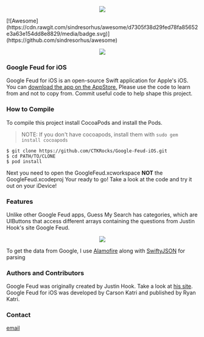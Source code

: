 
<p align="center">
  <img src="https://raw.githubusercontent.com/CTKRocks/Google-Feud-iOS/master/GoogleFued/Guess%20My%20Search.png" />
</p>
[![Awesome](https://cdn.rawgit.com/sindresorhus/awesome/d7305f38d29fed78fa85652e3a63e154dd8e8829/media/badge.svg)](https://github.com/sindresorhus/awesome)
<p align="center">
  <img src="http://i.giphy.com/3oz8xGSqhN7yk8UJgI.gif" />
</p>

### Google Feud for iOS
Google Feud for iOS is an open-source Swift application for Apple's iOS. You can [download the app on the AppStore.](https://itunes.apple.com/us/app/guess-my-search/id1144264060?mt=8) Please use the code to learn from and not to copy from. Commit useful code to help shape this project.

### How to Compile
To compile this project install CocoaPods and install the Pods.

> NOTE: If you don't have cocoapods, install them with `sudo gem install cocoapods`

```shell
$ git clone https://github.com/CTKRocks/Google-Feud-iOS.git
$ cd PATH/TO/CLONE
$ pod install
```
Next you need to open the GoogleFeud.xcworkspace **NOT** the GoogleFeud.xcodeproj
Your ready to go! Take a look at the code and try it out on your iDevice!

### Features
Unlike other Google Feud apps, Guess My Search has categories, which are UIButtons that access different arrays containing the questions from Justin Hook's site Google Feud.
<p align="center">
  <img src="http://imgur.com/GXvfj9u.png" />
</p>

To get the data from Google, I use [Alamofire](https://github.com/Alamofire/Alamofire) along with [SwiftyJSON](https://github.com/SwiftyJSON/SwiftyJSON) for parsing

### Authors and Contributors
Google Feud was originally created by Justin Hook. Take a look at [his site](http://googlefeud.com/).
Google Feud for iOS was developed by Carson Katri and published by Ryan Katri.

### Contact

[email](mailto:carson.katri@gmail.com)
